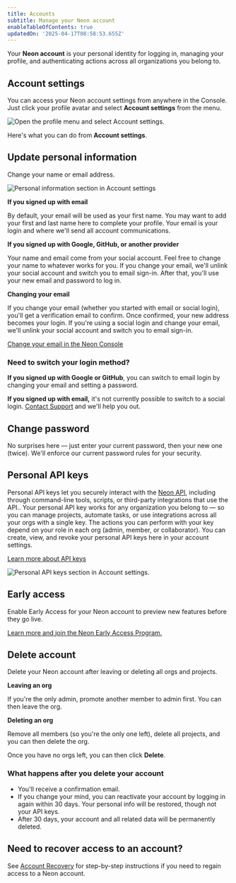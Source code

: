 ```yaml
---
title: Accounts
subtitle: Manage your Neon account
enableTableOfContents: true
updatedOn: '2025-04-17T08:58:53.655Z'
---
```


Your **Neon account** is your personal identity for logging in, managing your profile, and authenticating actions across all organizations you belong to.

## Account settings

You can access your Neon account settings from anywhere in the Console. Just click your profile avatar and select **Account settings** from the menu.

![Open the profile menu and select Account settings.](/docs/manage/profile_dropdown.png)

Here's what you can do from **Account settings**.

<Steps>

## Update personal information

Change your name or email address.

![Personal information section in Account settings](/docs/manage/personal_profile.png)

**If you signed up with email**

By default, your email will be used as your first name. You may want to add your first and last name here to complete your profile. Your email is your login and where we'll send all account communications.

**If you signed up with Google, GitHub, or another provider**

Your name and email come from your social account. Feel free to change your name to whatever works for you. If you change your email, we'll unlink your social account and switch you to email sign-in. After that, you'll use your new email and password to log in.

**Changing your email**

If you change your email (whether you started with email or social login), you'll get a verification email to confirm. Once confirmed, your new address becomes your login. If you're using a social login and change your email, we'll unlink your social account and switch you to email sign-in.

[Change your email in the Neon Console](https://console.neon.tech/app/settings?modal=change_email)

### Need to switch your login method?

**If you signed up with Google or GitHub**, you can switch to email login by changing your email and setting a password.

**If you signed up with email,** it's not currently possible to switch to a social login. [Contact Support](/docs/introduction/support) and we'll help you out.

## Change password

No surprises here — just enter your current password, then your new one (twice). We'll enforce our current password rules for your security.

## Personal API keys

Personal API keys let you securely interact with the [Neon API](https://api-docs.neon.tech/reference/getting-started-with-neon-api), including through command-line tools, scripts, or third-party integrations that use the API.. Your personal API key works for any organization you belong to — so you can manage projects, automate tasks, or use integrations across all your orgs with a single key. The actions you can perform with your key depend on your role in each org (admin, member, or collaborator). You can create, view, and revoke your personal API keys here in your account settings.

[Learn more about API keys](/docs/manage/api-keys)

![Personal API keys section in Account settings.](/docs/manage/personal_api_key.png)

## Early access

Enable Early Access for your Neon account to preview new features before they go live.

[Learn more and join the Neon Early Access Program.](/docs/introduction/roadmap#join-the-neon-early-access-program)

## Delete account

Delete your Neon account after leaving or deleting all orgs and projects.

**Leaving an org**

If you're the only admin, promote another member to admin first. You can then leave the org.

**Deleting an org**

Remove all members (so you're the only one left), delete all projects, and you can then delete the org.

Once you have no orgs left, you can then click **Delete**.

### What happens after you delete your account

- You'll receive a confirmation email.
- If you change your mind, you can reactivate your account by logging in again within 30 days. Your personal info will be restored, though not your API keys.
- After 30 days, your account and all related data will be permanently deleted.

</Steps>

## Need to recover access to an account?

See [Account Recovery](/docs/manage/account-recovery) for step-by-step instructions if you need to regain access to a Neon account.

<NeedHelp />
